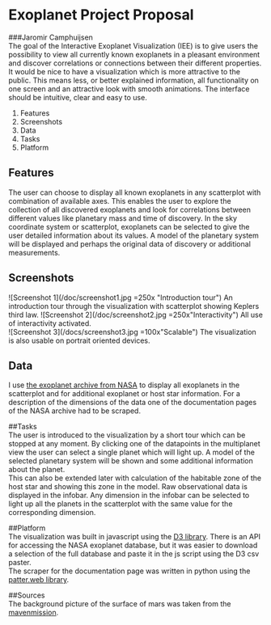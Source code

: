 # Exoplanet Project Proposal
###Jaromir Camphuijsen  
The goal of the Interactive Exoplanet
Visualization (IEE) is to give users the possibility to view all currently known
exoplanets in a pleasant environment and discover correlations or connections
between their different properties.
It would be nice to have a visualization
which is more attractive to the public. This means less, or better explained
information, all functionality on one screen and an attractive look with smooth
animations. The interface should be intuitive, clear and easy to use.  
  
1. Features  
2. Screenshots   
3. Data  
4. Tasks  
5. Platform  
  
## Features  
The user can choose to display all known exoplanets in any scatterplot with combination of available axes. This enables the user to explore the collection of all discovered exoplanets and look for correlations between different values like planetary mass and time of discovery.
In the sky coordinate system or scatterplot, exoplanets can be selected to give the user detailed information about its values. A model of the planetary system will be displayed and perhaps the original data of discovery or additional measurements.   

## Screenshots  
![Screenshot 1](/doc/screenshot1.jpg =250x "Introduction tour")
An introduction tour through the visualization with scatterplot showing Keplers third law.
![Screenshot 2](/doc/screenshot2.jpg =250x"Interactivity")
All use of interactivity activated.  
![Screenshot 3](/docs/screenshot3.jpg =100x"Scalable")
The visualization is also usable on portrait oriented devices. 

## Data  
I use [the exoplanet archive from NASA](http://exoplanetarchive.ipac.caltech.edu/) to display all exoplanets in the scatterplot and for additional exoplanet or host star information. For a description of the dimensions of the data one of the documentation pages of the NASA archive had to be scraped.   
  
##Tasks   
The user is introduced to the visualization by a short tour which can be stopped at any moment. 
By clicking one of the datapoints in the multiplanet view the user can select a single planet which will light up. A model of the selected planetary system will be shown and some additional information about the planet.  
This can also be extended later with calculation of the habitable zone of the host star and showing this zone in the model. 
Raw observational data is displayed in the infobar. Any dimension in the infobar can be selected to light up all the planets in the scatterplot with the same value for the corresponding dimension.


##Platform  
The visualization was built in javascript using the [D3 library](http://d3js.org/).
There is an API for accessing the NASA exoplanet database, but it was easier to download a selection of the full database and paste it in the js script using the D3 csv paster.   
The scraper for the documentation page was written in python using the [patter.web library](http://www.clips.ua.ac.be/pages/pattern-web).

##Sources  
The background picture of the surface of mars was taken from the [mavenmission](http://lasp.colorado.edu/home/maven/2014/10/31/maven-status-update-oct-31-2014/).